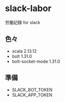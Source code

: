 # slack-labor
労働記録 for slack

## 色々
- scala 2.13.12
- bolt 1.31.0
- bolt-socket-mode 1.31.0

## 準備

- SLACK_BOT_TOKEN
- SLACK_APP_TOKEN
